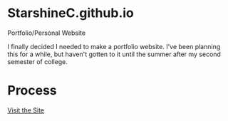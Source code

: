 # StarshineC.github.io
Portfolio/Personal Website

I finally decided I needed to make a portfolio website. I've been planning this for a while, but haven't gotten to it until the summer after my second semester of college.

# Process

<!-- Add an explanation of my process here. Also, does this comment work?-->

[Visit the Site](https://starshinec.github.io)

